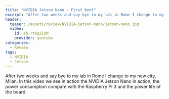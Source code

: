 ```yaml
---
title: "NVIDIA Jetson Nano - First boot"
excerpt: "After two weeks and say bye to my lab in Rome I change to my new city, Milan. In this video we see in action  the NVIDIA Jetson Nano in action, the power consumption compare with the Raspberry Pi 3 and the power life of the board."
header:
  teaser: /assets/review/NVIDIA-jetson-nano/jetson-nano.jpg
  video:
    id: eb-rt6qJIsM
    provider: youtube
categories:
  - Review
tags:
  - NVIDIA
  - Jetson
---
```


After two weeks and say bye to my lab in Rome I change to my new city, Milan. In this video we see in action the NVIDIA Jetson Nano in action, the power consumption compare with the Raspberry Pi 3 and the power life of the board.
